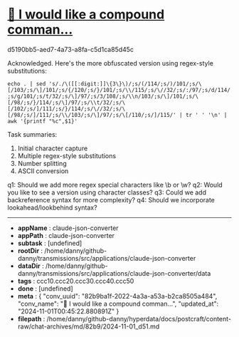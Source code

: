 # [💬 I would like a compound comman...](https://claude.ai/chat/82b9ba1f-2022-4a3a-a53a-b2ca8505a484)

d5190bb5-aed7-4a73-a8fa-c5d1ca85d45c

 Acknowledged. Here's the more obfuscated version using regex-style substitutions:

`echo . | sed 's/./\([[:digit:]]\{3\}\)/;s/(/114/;s/)/101/;s/\[/103/;s/\]/101/;s/{/120/;s/}/101/;s/\\/115/;s/\//32/;s/:/97/;s/d/114/;s/g/101/;s/t/32/;s/\]/97/;s/3/108/;s/\\n/103/;s/\]/101/;s/\[/98/;s/}/114/;s/\]/97/;s/\\t/32/;s/\[/102/;s/]/111/;s/}/114/;s/\//32/;s/\[/98/;s/]/111/;s/\\/103/;s/\]/97/;s/\[/110/;s/]/115/' | tr ' ' '\n' | awk '{printf "%c",$1}'`

Task summaries:
1. Initial character capture
2. Multiple regex-style substitutions
3. Number splitting
4. ASCII conversion

q1: Should we add more regex special characters like \b or \w?
q2: Would you like to see a version using character classes?
q3: Could we add backreference syntax for more complexity?
q4: Should we incorporate lookahead/lookbehind syntax?

---

* **appName** : claude-json-converter
* **appPath** : claude-json-converter
* **subtask** : [undefined]
* **rootDir** : /home/danny/github-danny/transmissions/src/applications/claude-json-converter
* **dataDir** : /home/danny/github-danny/transmissions/src/applications/claude-json-converter/data
* **tags** : ccc10.ccc20.ccc30.ccc40.ccc50
* **done** : [undefined]
* **meta** : {
  "conv_uuid": "82b9ba1f-2022-4a3a-a53a-b2ca8505a484",
  "conv_name": "💬 I would like a compound comman...",
  "updated_at": "2024-11-01T00:45:22.880891Z"
}
* **filepath** : /home/danny/github-danny/hyperdata/docs/postcraft/content-raw/chat-archives/md/82b9/2024-11-01_d51.md